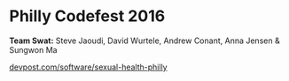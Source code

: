 # Philly Codefest 2016

__Team Swat:__ Steve Jaoudi, David Wurtele, Andrew Conant, Anna Jensen & Sungwon Ma

[devpost.com/software/sexual-health-philly](http://www.devpost.com/software/sexual-health-philly)

